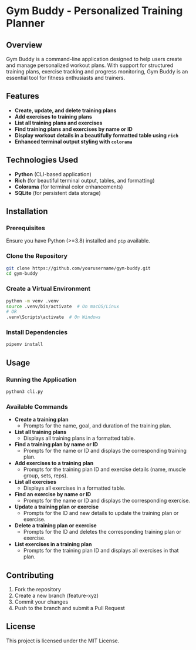 # Gym Buddy - Personalized Training Planner

## Overview
Gym Buddy is a command-line application designed to help users create and manage personalized workout plans. With support for structured training plans, exercise tracking and progress monitoring, Gym Buddy is an essential tool for fitness enthusiasts and trainers.

## Features
- **Create, update, and delete training plans**
- **Add exercises to training plans**
- **List all training plans and exercises**
- **Find training plans and exercises by name or ID**
- **Display workout details in a beautifully formatted table using `rich`**
- **Enhanced terminal output styling with `colorama`**

## Technologies Used
- **Python** (CLI-based application)
- **Rich** (for beautiful terminal output, tables, and formatting)
- **Colorama** (for terminal color enhancements)
- **SQLite** (for persistent data storage)

## Installation
### Prerequisites
Ensure you have Python (>=3.8) installed and `pip` available.

### Clone the Repository
```sh
git clone https://github.com/yourusername/gym-buddy.git
cd gym-buddy
```

### Create a Virtual Environment
```sh
python -m venv .venv
source .venv/bin/activate  # On macOS/Linux
# OR
.venv\Scripts\activate  # On Windows
```

### Install Dependencies
```sh
pipenv install
```

## Usage
### Running the Application
```sh
python3 cli.py
```

### Available Commands
- **Create a training plan**
  - Prompts for the name, goal, and duration of the training plan.
- **List all training plans**
  - Displays all training plans in a formatted table.
- **Find a training plan by name or ID**
  - Prompts for the name or ID and displays the corresponding training plan.
- **Add exercises to a training plan**
  - Prompts for the training plan ID and exercise details (name, muscle group, sets, reps).
- **List all exercises**
  - Displays all exercises in a formatted table.
- **Find an exercise by name or ID**
  - Prompts for the name or ID and displays the corresponding exercise.
- **Update a training plan or exercise**
  - Prompts for the ID and new details to update the training plan or exercise.
- **Delete a training plan or exercise**
  - Prompts for the ID and deletes the corresponding training plan or exercise.
- **List exercises in a training plan**
  - Prompts for the training plan ID and displays all exercises in that plan.

## Contributing

1. Fork the repository
2. Create a new branch (feature-xyz)
3. Commit your changes
4. Push to the branch and submit a Pull Request

## License

This project is licensed under the MIT License.